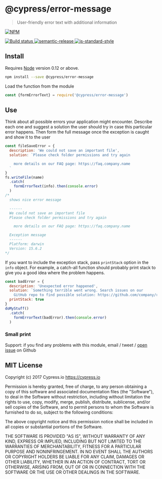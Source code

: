 # @cypress/error-message

> User-friendly error text with additional information

[![NPM][npm-icon] ][npm-url]

[![Build status][ci-image] ][ci-url]
[![semantic-release][semantic-image] ][semantic-url]
[![js-standard-style][standard-image]][standard-url]

## Install

Requires [Node](https://nodejs.org/en/) version 0.12 or above.

```sh
npm install --save @cypress/error-message
```

Load the function from the module

```js
const {formErrorText} = require('@cypress/error-message')
```

## Use

Think about all possible errors your application might encounter.
Describe each one and suggest a solution the user should try in case this
particular error happens. Then form the full message once the exception
is caught and show it to the user

```js
const fileSaveError = {
  description: 'We could not save an important file',
  solution: `Please check folder permissions and try again

    more details on our FAQ page: https://faq.company.name
  `
}
fs.writeFile(name)
  .catch(
    formErrorText(info).then(console.error)
  )
/*
  shows nice error message

  ------
  We could not save an important file
  Please check folder permissions and try again

    more details on our FAQ page: https://faq.company.name

  Exception message
  ------
  Platform: darwin
  Version: 15.6.2
*/
```

If you want to include the exception stack, pass `printStack` option in
the `info` object. For example, a catch-all function should probably print
stack to give you a good idea where the problem happens.

```js
const badError = {
  description: 'Unexpected error happened',
  solution: `Something terrible went wrong. Search issues on our
    GitHub repo to find possible solution: https://github.com/company/repo`,
  printStack: true
}
doMyStuff()
  .catch(
    formErrorText(badError).then(console.error)
  )
```

### Small print

Support: if you find any problems with this module, email / tweet /
[open issue](https://github.com/cypress-io/error-message/issues) on Github

## MIT License

Copyright (c) 2017 Cypress.io https://cypress.io

Permission is hereby granted, free of charge, to any person
obtaining a copy of this software and associated documentation
files (the "Software"), to deal in the Software without
restriction, including without limitation the rights to use,
copy, modify, merge, publish, distribute, sublicense, and/or sell
copies of the Software, and to permit persons to whom the
Software is furnished to do so, subject to the following
conditions:

The above copyright notice and this permission notice shall be
included in all copies or substantial portions of the Software.

THE SOFTWARE IS PROVIDED "AS IS", WITHOUT WARRANTY OF ANY KIND,
EXPRESS OR IMPLIED, INCLUDING BUT NOT LIMITED TO THE WARRANTIES
OF MERCHANTABILITY, FITNESS FOR A PARTICULAR PURPOSE AND
NONINFRINGEMENT. IN NO EVENT SHALL THE AUTHORS OR COPYRIGHT
HOLDERS BE LIABLE FOR ANY CLAIM, DAMAGES OR OTHER LIABILITY,
WHETHER IN AN ACTION OF CONTRACT, TORT OR OTHERWISE, ARISING
FROM, OUT OF OR IN CONNECTION WITH THE SOFTWARE OR THE USE OR
OTHER DEALINGS IN THE SOFTWARE.

[npm-icon]: https://nodei.co/npm/@cypress/error-message.svg?downloads=true
[npm-url]: https://npmjs.org/package/@cypress/error-message
[ci-image]: https://travis-ci.org/cypress-io/error-message.svg?branch=master
[ci-url]: https://travis-ci.org/cypress-io/error-message
[semantic-image]: https://img.shields.io/badge/%20%20%F0%9F%93%A6%F0%9F%9A%80-semantic--release-e10079.svg
[semantic-url]: https://github.com/semantic-release/semantic-release
[standard-image]: https://img.shields.io/badge/code%20style-standard-brightgreen.svg
[standard-url]: http://standardjs.com/
